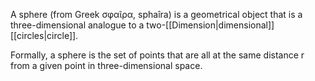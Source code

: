 A sphere (from Greek σφαῖρα, sphaîra) is a geometrical object that is a three-dimensional analogue to a two-[[Dimension|dimensional]] [[circles|circle]].

Formally, a sphere is the set of points that are all at the same distance r from a given point in three-dimensional space.